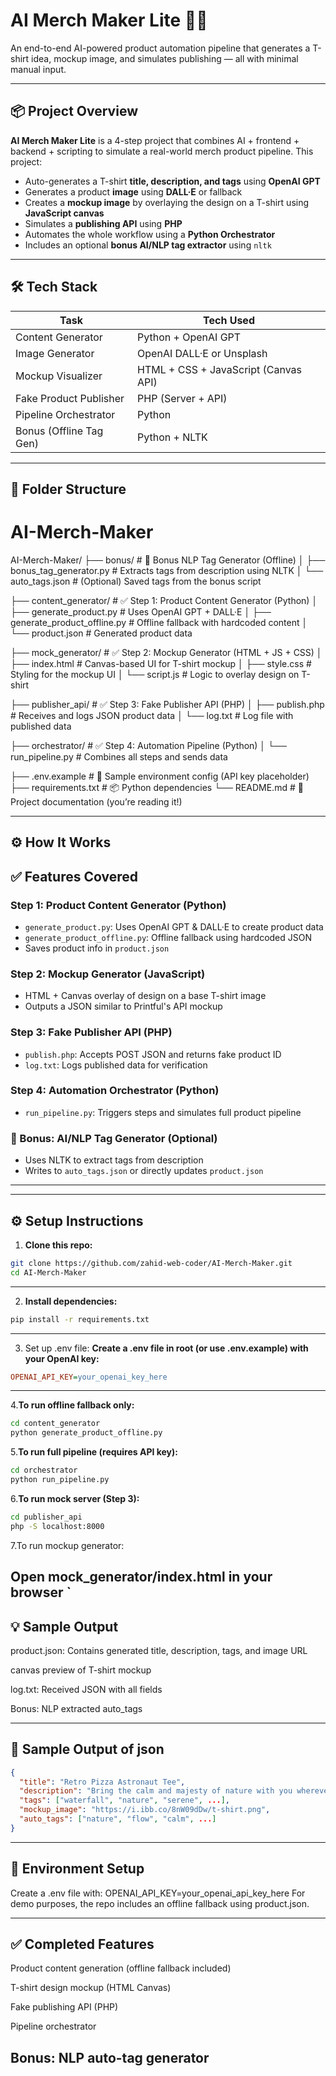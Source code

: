 # AI Merch Maker Lite 🎨👕

An end-to-end AI-powered product automation pipeline that generates a T-shirt idea, mockup image, and simulates publishing — all with minimal manual input.

---

## 📦 Project Overview

**AI Merch Maker Lite** is a 4-step project that combines AI + frontend + backend + scripting to simulate a real-world merch product pipeline.
This project:
- Auto-generates a T-shirt **title, description, and tags** using **OpenAI GPT**
- Generates a product **image** using **DALL·E** or fallback
- Creates a **mockup image** by overlaying the design on a T-shirt using **JavaScript canvas**
- Simulates a **publishing API** using **PHP**
- Automates the whole workflow using a **Python Orchestrator**
- Includes an optional **bonus AI/NLP tag extractor** using `nltk`

---

## 🛠️ Tech Stack

| Task                       | Tech Used           |
|----------------------------|---------------------|
| Content Generator          | Python + OpenAI GPT |
| Image Generator            | OpenAI DALL·E or Unsplash |
| Mockup Visualizer          | HTML + CSS + JavaScript (Canvas API) |
| Fake Product Publisher     | PHP (Server + API)  |
| Pipeline Orchestrator      | Python              |
| Bonus (Offline Tag Gen)    | Python + NLTK       |

---

## 📂 Folder Structure

# AI-Merch-Maker

AI-Merch-Maker/
├── bonus/                         # 🔹 Bonus NLP Tag Generator (Offline)
│   ├── bonus_tag_generator.py    # Extracts tags from description using NLTK
│   └── auto_tags.json            # (Optional) Saved tags from the bonus script

├── content_generator/            # ✅ Step 1: Product Content Generator (Python)
│   ├── generate_product.py       # Uses OpenAI GPT + DALL·E
│   ├── generate_product_offline.py # Offline fallback with hardcoded content
│   └── product.json              # Generated product data

├── mock_generator/               # ✅ Step 2: Mockup Generator (HTML + JS + CSS)
│   ├── index.html                # Canvas-based UI for T-shirt mockup
│   ├── style.css                 # Styling for the mockup UI
│   └── script.js                 # Logic to overlay design on T-shirt

├── publisher_api/                # ✅ Step 3: Fake Publisher API (PHP)
│   ├── publish.php               # Receives and logs JSON product data
│   └── log.txt                   # Log file with published data

├── orchestrator/                 # ✅ Step 4: Automation Pipeline (Python)
│   └── run_pipeline.py           # Combines all steps and sends data

├── .env.example                  # 🔐 Sample environment config (API key placeholder)
├── requirements.txt              # 📦 Python dependencies
└── README.md                     # 📘 Project documentation (you’re reading it!)


---

## ⚙️ How It Works

## ✅ Features Covered

### Step 1: Product Content Generator (Python)
- `generate_product.py`: Uses OpenAI GPT & DALL·E to create product data
- `generate_product_offline.py`: Offline fallback using hardcoded JSON
- Saves product info in `product.json`

### Step 2: Mockup Generator (JavaScript)
- HTML + Canvas overlay of design on a base T-shirt image
- Outputs a JSON similar to Printful's API mockup

### Step 3: Fake Publisher API (PHP)
- `publish.php`: Accepts POST JSON and returns fake product ID
- `log.txt`: Logs published data for verification

### Step 4: Automation Orchestrator (Python)
- `run_pipeline.py`: Triggers steps and simulates full product pipeline

### 🏅 Bonus: AI/NLP Tag Generator (Optional)
- Uses NLTK to extract tags from description
- Writes to `auto_tags.json` or directly updates `product.json`

--- 

---

## ⚙️ Setup Instructions

1. **Clone this repo:**

```bash
git clone https://github.com/zahid-web-coder/AI-Merch-Maker.git
cd AI-Merch-Maker
```
---

2. **Install dependencies:**

```bash
pip install -r requirements.txt
```
---
3. Set up .env file:
 **Create a .env file in root (or use .env.example) with your OpenAI key:**

```ini
OPENAI_API_KEY=your_openai_key_here
```
---
4.**To run offline fallback only:**

```bash
cd content_generator
python generate_product_offline.py
```

5.**To run full pipeline (requires API key):**

```bash
cd orchestrator
python run_pipeline.py
```

6.**To run mock server (Step 3):**

```bash
cd publisher_api
php -S localhost:8000
```

7.To run mockup generator:

Open mock_generator/index.html in your browser
`
---

## 💡 Sample Output
product.json: Contains generated title, description, tags, and image URL

canvas preview of T-shirt mockup

log.txt: Received JSON with all fields

Bonus: NLP extracted auto_tags

---

## 📸 Sample Output of json

```json
{
  "title": "Retro Pizza Astronaut Tee",
  "description": "Bring the calm and majesty of nature with you wherever you go...",
  "tags": ["waterfall", "nature", "serene", ...],
  "mockup_image": "https://i.ibb.co/8nW09dDw/t-shirt.png",
  "auto_tags": ["nature", "flow", "calm", ...]
}
```
---
## 🔐 Environment Setup
Create a .env file with:
OPENAI_API_KEY=your_openai_api_key_here
For demo purposes, the repo includes an offline fallback using product.json.

---
## ✅ Completed Features
 Product content generation (offline fallback included)

 T-shirt design mockup (HTML Canvas)

 Fake publishing API (PHP)

 Pipeline orchestrator

 Bonus: NLP auto-tag generator
---



